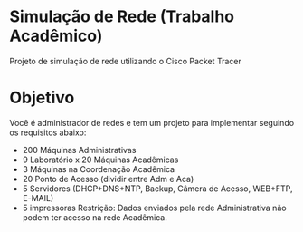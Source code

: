 # Simulação de Rede (Trabalho Acadêmico)
Projeto de simulação de rede utilizando o Cisco Packet Tracer

# Objetivo
Você é administrador de redes e tem um projeto para implementar seguindo os requisitos abaixo:

*  200 Máquinas Administrativas
*  9 Laboratório x 20 Máquinas Acadêmicas
*  3 Máquinas na Coordenação Acadêmica
*  20 Ponto de Acesso (dividir entre Adm e Aca)
*  5 Servidores (DHCP+DNS+NTP, Backup, Câmera de Acesso, WEB+FTP, E-MAIL)
*  5 impressoras
Restrição: Dados enviados pela rede Administrativa não podem ter acesso na rede Acadêmica.
